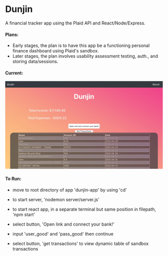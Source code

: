 # Dunjin
A financial tracker app using the Plaid API and React/Node/Express.

#### Plans:
- Early stages, the plan is to have this app be a functioning personal finance dashboard using Plaid's sandbox.
- Later stages, the plan involves usability assessment testing, auth., and storing data/sessions.

#### Current:
![screen shot](https://github.com/wawo9193/Dunjin/blob/master/dunjin-app/screenshot.jpg "screen shot 1")

#### To Run:
- move to root directory of app 'dunjin-app' by using 'cd'
- to start server, 'nodemon server/server.js'
- to start react app, in a separate terminal but same position in filepath, 'npm start'

- select button, 'Open link and connect your bank!'
- input 'user_good' and 'pass_good' then continue

- select button, 'get transactions' to view dynamic table of sandbox transactions

